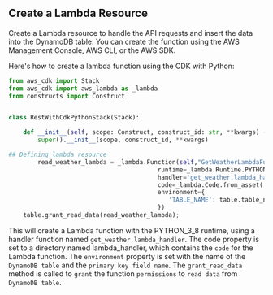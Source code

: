 ## Create a Lambda Resource

Create a Lambda resource to handle the API requests and insert the data into the DynamoDB table. You can create the function using the AWS Management Console, AWS CLI, or the AWS SDK. 

Here's how to create a lambda function using the CDK with Python:


```py
from aws_cdk import Stack
from aws_cdk import aws_lambda as _lambda
from constructs import Construct


class RestWithCdkPythonStack(Stack):

    def __init__(self, scope: Construct, construct_id: str, **kwargs) -> None:
        super().__init__(scope, construct_id, **kwargs)

## Defining lambda resource
        read_weather_lambda = _lambda.Function(self,"GetWeatherLambdaFunction",
                                         runtime=_lambda.Runtime.PYTHON_3_8,
                                         handler='get_weather.lambda_handler',
                                         code=_lambda.Code.from_asset('src'),
                                         environment={ 
                                            'TABLE_NAME': table.table_name
                                         })
    table.grant_read_data(read_weather_lambda);
```


This will create a Lambda function with the PYTHON_3_8 runtime, using a handler function named `get_weather.lambda_handler`. The code property is set to a directory named lambda_handler, which contains the `code` for the Lambda function. The `environment` property is set with the name of the `DynamoDB table` and the `primary key field name`. The `grant_read_data` method is called to `grant` the function `permissions` to `read data` from `DynamoDB table`.